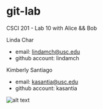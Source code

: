 git-lab
=======

CSCI 201 - Lab 10 with Alice &amp;&amp; Bob

Linda Char
  + email: lindamch@usc.edu
  + github account: lindamch

Kimberly Santiago
  + email: kasantia@usc.edu
  + github account: kasantia

![alt text](https://dribbble.s3.amazonaws.com/users/2008/screenshots/893577/dribbble-arctocat.png "Our favorite octocat!")

